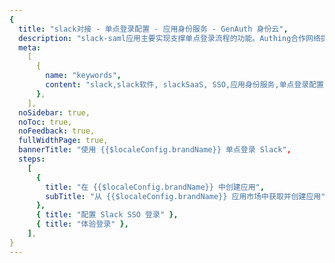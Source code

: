 ```yaml
---
{
  title: "slack对接 - 单点登录配置 - 应用身份服务 - GenAuth 身份云",
  description: "slack-saml应用主要实现支撑单点登录流程的功能。Authing合作网络提供 slack对接，单点登录，SSO，实现应用的快捷登录、免密登录，提升员工办公体验、增强用户体验，增强企业数字化服务水平。",
  meta:
    [
      {
        name: "keywords",
        content: "slack,slack软件, slackSaaS, SSO,应用身份服务,单点登录配置,Authing身份云",
      },
    ],
  noSidebar: true,
  noToc: true,
  noFeedback: true,
  fullWidthPage: true,
  bannerTitle: "使用 {{$localeConfig.brandName}} 单点登录 Slack",
  steps:
    [
      {
        title: "在 {{$localeConfig.brandName}} 中创建应用",
        subTitle: "从 {{$localeConfig.brandName}} 应用市场中获取并创建应用",
      },
      { title: "配置 Slack SSO 登录" },
      { title: "体验登录" },
    ],
}
---
```


<IntegrationDetail/>
